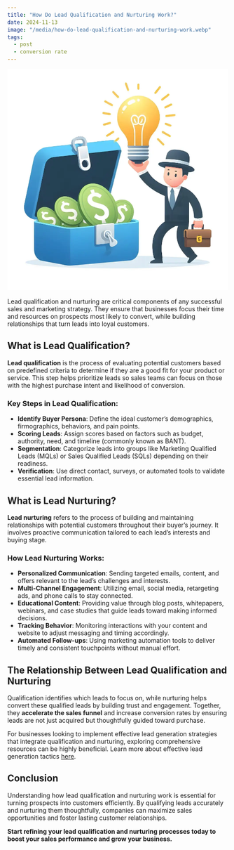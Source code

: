 ```yaml
---
title: "How Do Lead Qualification and Nurturing Work?"
date: 2024-11-13
image: "/media/how-do-lead-qualification-and-nurturing-work.webp"
tags:
  - post
  - conversion rate
---
```


![How Do Lead Qualification and Nurturing Work?](/media/how-do-lead-qualification-and-nurturing-work.webp)

Lead qualification and nurturing are critical components of any successful sales and marketing strategy. They ensure that businesses focus their time and resources on prospects most likely to convert, while building relationships that turn leads into loyal customers.

## What is Lead Qualification?

**Lead qualification** is the process of evaluating potential customers based on predefined criteria to determine if they are a good fit for your product or service. This step helps prioritize leads so sales teams can focus on those with the highest purchase intent and likelihood of conversion.

### Key Steps in Lead Qualification:
- **Identify Buyer Persona**: Define the ideal customer’s demographics, firmographics, behaviors, and pain points.
- **Scoring Leads**: Assign scores based on factors such as budget, authority, need, and timeline (commonly known as BANT).
- **Segmentation**: Categorize leads into groups like Marketing Qualified Leads (MQLs) or Sales Qualified Leads (SQLs) depending on their readiness.
- **Verification**: Use direct contact, surveys, or automated tools to validate essential lead information.

## What is Lead Nurturing?

**Lead nurturing** refers to the process of building and maintaining relationships with potential customers throughout their buyer’s journey. It involves proactive communication tailored to each lead’s interests and buying stage.

### How Lead Nurturing Works:
- **Personalized Communication**: Sending targeted emails, content, and offers relevant to the lead’s challenges and interests.
- **Multi-Channel Engagement**: Utilizing email, social media, retargeting ads, and phone calls to stay connected.
- **Educational Content**: Providing value through blog posts, whitepapers, webinars, and case studies that guide leads toward making informed decisions.
- **Tracking Behavior**: Monitoring interactions with your content and website to adjust messaging and timing accordingly.
- **Automated Follow-ups**: Using marketing automation tools to deliver timely and consistent touchpoints without manual effort.

## The Relationship Between Lead Qualification and Nurturing

Qualification identifies which leads to focus on, while nurturing helps convert these qualified leads by building trust and engagement. Together, they **accelerate the sales funnel** and increase conversion rates by ensuring leads are not just acquired but thoughtfully guided toward purchase.

For businesses looking to implement effective lead generation strategies that integrate qualification and nurturing, exploring comprehensive resources can be highly beneficial. Learn more about effective lead generation tactics [here](https://leadcraftr.com/posts/lead-generation/).

## Conclusion

Understanding how lead qualification and nurturing work is essential for turning prospects into customers efficiently. By qualifying leads accurately and nurturing them thoughtfully, companies can maximize sales opportunities and foster lasting customer relationships.

**Start refining your lead qualification and nurturing processes today to boost your sales performance and grow your business.**
